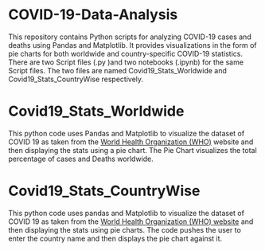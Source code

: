 # COVID-19-Data-Analysis
This repository contains Python scripts for analyzing COVID-19 cases and deaths using Pandas and Matplotlib. It provides visualizations in the form of pie charts for both worldwide and country-specific COVID-19 statistics. There are two Script files (.py )and two notebooks (.ipynb) for the same Script files. The two files are named Covid19_Stats_Worldwide and Covid19_Stats_CountryWise respectively.  
# Covid19_Stats_Worldwide
This python code uses Pandas and Matplotlib to visualize the dataset of COVID 19 as taken from the [World Health Organization (WHO)](https://data.who.int/dashboards/covid19/data) website and then displaying the stats using a pie chart. The Pie Chart visualizes the total percentage of cases and Deaths worldwide.
# Covid19_Stats_CountryWise
This python code uses pandas and Matplotlib to visualize the dataset of COVID 19 as taken from the [World Health Organization (WHO) website](https://data.who.int/dashboards/covid19/data) and then displaying the stats using pie charts. The code pushes the user to enter the country name and then displays the pie chart against it.
